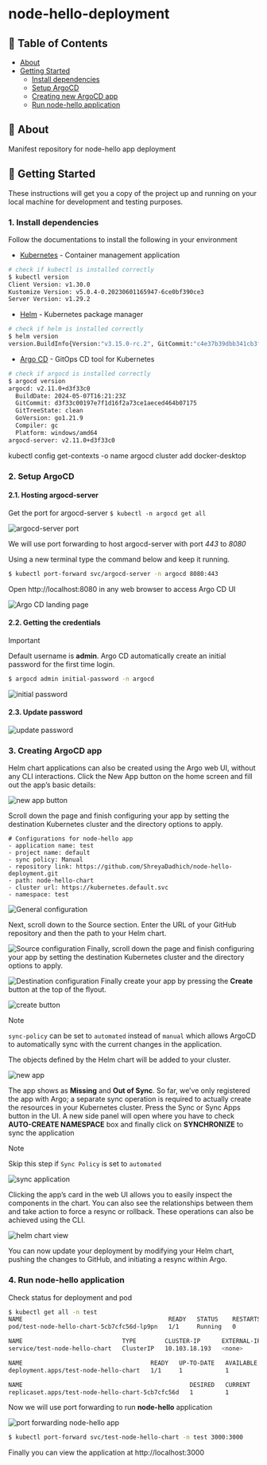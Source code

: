# node-hello-deployment

## 📝 Table of Contents
- [About](#about)
- [Getting Started](#getting_started)
  - [Install dependencies](#prerequisites)
  - [Setup ArgoCD](#argocd-setup)
  - [Creating new ArgoCD app](#argocd-app)
  - [Run node-hello application](#node-hello)

## 🧐 About <a name = "about"></a>
Manifest repository for node-hello app deployment

## 🏁 Getting Started <a name = "getting_started"></a>
These instructions will get you a copy of the project up and running on your local machine for development and testing purposes. 

### 1. Install dependencies <a name = "prerequisites"></a>
Follow the documentations to install the following in your environment
- [Kubernetes](https://kubernetes.io/docs/setup/) - Container management application
```bash
# check if kubectl is installed correctly
$ kubectl version
Client Version: v1.30.0
Kustomize Version: v5.0.4-0.20230601165947-6ce0bf390ce3
Server Version: v1.29.2
```
- [Helm](https://helm.sh/docs/intro/install/) - Kubernetes package manager
```bash
# check if helm is installed correctly
$ helm version
version.BuildInfo{Version:"v3.15.0-rc.2", GitCommit:"c4e37b39dbb341cb3f716220df9f9d306d123a58", GitTreeState:"clean", GoVersion:"go1.22.2"}
```
- [Argo CD](https://argo-cd.readthedocs.io/en/stable/getting_started/) - GitOps CD tool for Kubernetes

```bash
# check if argocd is installed correctly
$ argocd version
argocd: v2.11.0+d3f33c0
  BuildDate: 2024-05-07T16:21:23Z
  GitCommit: d3f33c00197e7f1d16f2a73ce1aeced464b07175
  GitTreeState: clean
  GoVersion: go1.21.9
  Compiler: gc
  Platform: windows/amd64
argocd-server: v2.11.0+d3f33c0
```
kubectl config get-contexts -o name
argocd cluster add docker-desktop

### 2. Setup ArgoCD <a name = "argocd-setup"></a>
#### 2.1. Hosting argocd-server 
Get the port for argocd-server 
`$ kubectl -n argocd get all`

![argocd-server port](documentation/image-3.png)

We will use port forwarding to host argocd-server with port *443* to *8080*

Using a new terminal type the command below and keep it running.

```bash
$ kubectl port-forward svc/argocd-server -n argocd 8080:443
```
Open http://localhost:8080 in any web browser to access Argo CD UI

![Argo CD landing page](documentation/landing-page.png)

#### 2.2. Getting the credentials
> [!IMPORTANT] 
> Default username is **admin**.
> Argo CD automatically create an initial password for the first time login.

```bash
$ argocd admin initial-password -n argocd
```
![initial password](documentation/initial_password.png)

#### 2.3. Update password
![update password](documentation/update-password.png)

### 3. Creating ArgoCD app <a name = "argocd-app"></a>

Helm chart applications can also be created using the Argo web UI, without any CLI interactions. Click the New App button on the home screen and fill out the app’s basic details:

![new app button](documentation/new-app-button.png)

Scroll down the page and finish configuring your app by setting the destination Kubernetes cluster and the directory options to apply.
``` 
# Configurations for node-hello app
- application name: test
- project name: default
- sync policy: Manual
- repository link: https://github.com/ShreyaDadhich/node-hello-deployment.git
- path: node-hello-chart
- cluster url: https://kubernetes.default.svc
- namespace: test
```

![General configuration](documentation/general-config.png)

Next, scroll down to the Source section. Enter the URL of your GitHub repository and then the path to your Helm chart.

![Source configuration](documentation/source-config.png)
Finally, scroll down the page and finish configuring your app by setting the destination Kubernetes cluster and the directory options to apply.

![Destination configuration](documentation/dest-config.png)
Finally create your app by pressing the **Create** button at the top of the flyout.

![create button](documentation/create-button.png)

> [!NOTE]  
> `sync-policy` can be set to `automated` instead of `manual` which allows ArgoCD to automatically sync with the current changes in the application.

The objects defined by the Helm chart will be added to your cluster. 

![new app](documentation/new-app.png)

The app shows as **Missing** and **Out of Sync**. So far, we’ve only registered the app with Argo; a separate sync operation is required to actually create the resources in your Kubernetes cluster. Press the Sync or Sync Apps button in the UI. A new side panel will open where you have to check **AUTO-CREATE NAMESPACE** box and finally click on **SYNCHRONIZE** to sync the application

>[!NOTE] 
> Skip this step if `Sync Policy` is set to `automated`

![sync application](documentation/sync-application.png)


Clicking the app’s card in the web UI allows you to easily inspect the components in the chart. You can also see the relationships between them and take action to force a resync or rollback. These operations can also be achieved using the CLI.

![helm chart view](documentation/helm-chart-view.png)

You can now update your deployment by modifying your Helm chart, pushing the changes to GitHub, and initiating a resync within Argo.

### 4. Run node-hello application <a name = "node-hello"></a>

Check status for deployment and pod

```bash
$ kubectl get all -n test
NAME                                         READY   STATUS    RESTARTS   AGE
pod/test-node-hello-chart-5cb7cfc56d-lp9pn   1/1     Running   0          46m

NAME                            TYPE        CLUSTER-IP      EXTERNAL-IP   PORT(S)    AGE
service/test-node-hello-chart   ClusterIP   10.103.18.193   <none>        3000/TCP   46m

NAME                                    READY   UP-TO-DATE   AVAILABLE   AGE
deployment.apps/test-node-hello-chart   1/1     1            1           46m

NAME                                               DESIRED   CURRENT   READY   AGE
replicaset.apps/test-node-hello-chart-5cb7cfc56d   1         1         1       46m
```

Now we will use port forwarding to run **node-hello** application

![port forwarding node-hello app](documentation/host-app.png)

```bash
$ kubectl port-forward svc/test-node-hello-chart -n test 3000:3000
```

Finally you can view the application at http://localhost:3000
